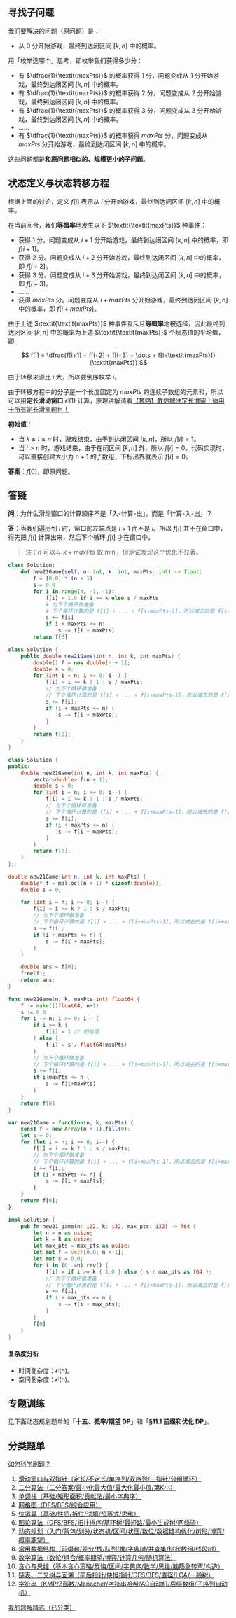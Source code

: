 ## 寻找子问题

我们要解决的问题（原问题）是：

- 从 $0$ 分开始游戏，最终到达闭区间 $[k,n]$ 中的概率。

用「枚举选哪个」思考，即枚举我们获得多少分：

- 有 $\dfrac{1}{\textit{maxPts}}$ 的概率获得 $1$ 分，问题变成从 $1$ 分开始游戏，最终到达闭区间 $[k,n]$ 中的概率。
- 有 $\dfrac{1}{\textit{maxPts}}$ 的概率获得 $2$ 分，问题变成从 $2$ 分开始游戏，最终到达闭区间 $[k,n]$ 中的概率。
- 有 $\dfrac{1}{\textit{maxPts}}$ 的概率获得 $3$ 分，问题变成从 $3$ 分开始游戏，最终到达闭区间 $[k,n]$ 中的概率。
- ……
- 有 $\dfrac{1}{\textit{maxPts}}$ 的概率获得 $\textit{maxPts}$ 分，问题变成从 $\textit{maxPts}$ 分开始游戏，最终到达闭区间 $[k,n]$ 中的概率。

这些问题都是**和原问题相似的、规模更小的子问题**。

## 状态定义与状态转移方程

根据上面的讨论，定义 $f[i]$ 表示从 $i$ 分开始游戏，最终到达闭区间 $[k,n]$ 中的概率。

在当前回合，我们**等概率**地发生以下 $\textit{\textit{maxPts}}$ 种事件：

- 获得 $1$ 分。问题变成从 $i+1$ 分开始游戏，最终到达闭区间 $[k,n]$ 中的概率，即 $f[i+1]$。
- 获得 $2$ 分。问题变成从 $i+2$ 分开始游戏，最终到达闭区间 $[k,n]$ 中的概率，即 $f[i+2]$。
- 获得 $3$ 分。问题变成从 $i+3$ 分开始游戏，最终到达闭区间 $[k,n]$ 中的概率，即 $f[i+3]$。
- ……
- 获得 $\textit{maxPts}$ 分。问题变成从 $i+\textit{maxPts}$ 分开始游戏，最终到达闭区间 $[k,n]$ 中的概率，即 $f[i+\textit{maxPts}]$。

由于上述 $\textit{\textit{maxPts}}$ 种事件互斥且**等概率**地被选择，因此最终到达闭区间 $[k,n]$ 中的概率为上述 $\textit{\textit{maxPts}}$ 个状态值的平均值，即

$$
f[i] = \dfrac{f[i+1] + f[i+2] + f[i+3] + \dots + f[i+\textit{maxPts}]}{\textit{maxPts}}
$$

由于转移来源比 $i$ 大，所以要倒序枚举 $i$。

由于转移方程中的分子是一个长度固定为 $\textit{maxPts}$ 的连续子数组的元素和，所以可以用**定长滑动窗口** $\mathcal{O}(1)$ 计算，原理讲解请看[【套路】教你解决定长滑窗！适用于所有定长滑窗题目！](https://leetcode.cn/problems/maximum-number-of-vowels-in-a-substring-of-given-length/solutions/2809359/tao-lu-jiao-ni-jie-jue-ding-chang-hua-ch-fzfo/)

**初始值**：

- 当 $k\le i\le n$ 时，游戏结束，由于到达闭区间 $[k,n]$，所以 $f[i]=1$。
- 当 $i > n$ 时，游戏结束，由于在闭区间 $[k,n]$ 外，所以 $f[i]=0$。代码实现时，可以直接创建大小为 $n+1$ 的 $f$ 数组，下标出界就表示 $f[i]=0$。

**答案**：$f[0]$，即原问题。

## 答疑

**问**：为什么滑动窗口的计算顺序不是「入-计算-出」，而是「计算-入-出」？

**答**：当我们遍历到 $i$ 时，窗口的左端点是 $i+1$ 而不是 $i$。所以 $f[i]$ 并不在窗口中，得先把 $f[i]$ 计算出来，然后下个循环 $f[i]$ 才在窗口中。

> 注：$n$ 可以与 $k+\textit{maxPts}$ 取 $\min$，但测试发现这个优化不显著。

```py [sol-Python3]
class Solution:
    def new21Game(self, n: int, k: int, maxPts: int) -> float:
        f = [0.0] * (n + 1)
        s = 0.0
        for i in range(n, -1, -1):
            f[i] = 1.0 if i >= k else s / maxPts
            # 为下个循环做准备
            # 下个循环计算的是 f[i] + ... + f[i+maxPts-1]，所以减去的是 f[i+maxPts]
            s += f[i]
            if i + maxPts <= n:
                s -= f[i + maxPts]
        return f[0]
```

```java [sol-Java]
class Solution {
    public double new21Game(int n, int k, int maxPts) {
        double[] f = new double[n + 1];
        double s = 0;
        for (int i = n; i >= 0; i--) {
            f[i] = i >= k ? 1 : s / maxPts;
            // 为下个循环做准备
            // 下个循环计算的是 f[i] + ... + f[i+maxPts-1]，所以减去的是 f[i+maxPts]
            s += f[i];
            if (i + maxPts <= n) {
                s -= f[i + maxPts];
            }
        }
        return f[0];
    }
}
```

```cpp [sol-C++]
class Solution {
public:
    double new21Game(int n, int k, int maxPts) {
        vector<double> f(n + 1);
        double s = 0;
        for (int i = n; i >= 0; i--) {
            f[i] = i >= k ? 1 : s / maxPts;
            // 为下个循环做准备
            // 下个循环计算的是 f[i] + ... + f[i+maxPts-1]，所以减去的是 f[i+maxPts]
            s += f[i];
            if (i + maxPts <= n) {
                s -= f[i + maxPts];
            }
        }
        return f[0];
    }
};
```

```c [sol-C]
double new21Game(int n, int k, int maxPts) {
    double* f = malloc((n + 1) * sizeof(double));
    double s = 0;

    for (int i = n; i >= 0; i--) {
        f[i] = i >= k ? 1 : s / maxPts;
        // 为下个循环做准备
        // 下个循环计算的是 f[i] + ... + f[i+maxPts-1]，所以减去的是 f[i+maxPts]
        s += f[i];
        if (i + maxPts <= n) {
            s -= f[i + maxPts];
        }
    }

    double ans = f[0];
    free(f);
    return ans;
}
```

```go [sol-Go]
func new21Game(n, k, maxPts int) float64 {
	f := make([]float64, n+1)
	s := 0.0
	for i := n; i >= 0; i-- {
		if i >= k {
			f[i] = 1 // 初始值
		} else {
			f[i] = s / float64(maxPts)
		}
		// 为下个循环做准备
		// 下个循环计算的是 f[i] + ... + f[i+maxPts-1]，所以减去的是 f[i+maxPts]
		s += f[i]
		if i+maxPts <= n {
			s -= f[i+maxPts]
		}
	}
	return f[0]
}
```

```js [sol-JavaScript]
var new21Game = function(n, k, maxPts) {
    const f = new Array(n + 1).fill(0);
    let s = 0;
    for (let i = n; i >= 0; i--) {
        f[i] = i >= k ? 1 : s / maxPts;
        // 为下个循环做准备
        // 下个循环计算的是 f[i] + ... + f[i+maxPts-1]，所以减去的是 f[i+maxPts]
        s += f[i];
        if (i + maxPts <= n) {
            s -= f[i + maxPts];
        }
    }
    return f[0];
};
```

```rust [sol-Rust]
impl Solution {
    pub fn new21_game(n: i32, k: i32, max_pts: i32) -> f64 {
        let n = n as usize;
        let k = k as usize;
        let max_pts = max_pts as usize;
        let mut f = vec![0.0; n + 1];
        let mut s = 0.0;
        for i in (0..=n).rev() {
            f[i] = if i >= k { 1.0 } else { s / max_pts as f64 };
            // 为下个循环做准备
            // 下个循环计算的是 f[i] + ... + f[i+maxPts-1]，所以减去的是 f[i+maxPts]
            s += f[i];
            if i + max_pts <= n {
                s -= f[i + max_pts];
            }
        }
        f[0]
    }
}
```

#### 复杂度分析

- 时间复杂度：$\mathcal{O}(n)$。
- 空间复杂度：$\mathcal{O}(n)$。

## 专题训练

见下面动态规划题单的「**十五、概率/期望 DP**」和「**§11.1 前缀和优化 DP**」。

## 分类题单

[如何科学刷题？](https://leetcode.cn/circle/discuss/RvFUtj/)

1. [滑动窗口与双指针（定长/不定长/单序列/双序列/三指针/分组循环）](https://leetcode.cn/circle/discuss/0viNMK/)
2. [二分算法（二分答案/最小化最大值/最大化最小值/第K小）](https://leetcode.cn/circle/discuss/SqopEo/)
3. [单调栈（基础/矩形面积/贡献法/最小字典序）](https://leetcode.cn/circle/discuss/9oZFK9/)
4. [网格图（DFS/BFS/综合应用）](https://leetcode.cn/circle/discuss/YiXPXW/)
5. [位运算（基础/性质/拆位/试填/恒等式/思维）](https://leetcode.cn/circle/discuss/dHn9Vk/)
6. [图论算法（DFS/BFS/拓扑排序/基环树/最短路/最小生成树/网络流）](https://leetcode.cn/circle/discuss/01LUak/)
7. [动态规划（入门/背包/划分/状态机/区间/状压/数位/数据结构优化/树形/博弈/概率期望）](https://leetcode.cn/circle/discuss/tXLS3i/)
8. [常用数据结构（前缀和/差分/栈/队列/堆/字典树/并查集/树状数组/线段树）](https://leetcode.cn/circle/discuss/mOr1u6/)
9. [数学算法（数论/组合/概率期望/博弈/计算几何/随机算法）](https://leetcode.cn/circle/discuss/IYT3ss/)
10. [贪心与思维（基本贪心策略/反悔/区间/字典序/数学/思维/脑筋急转弯/构造）](https://leetcode.cn/circle/discuss/g6KTKL/)
11. [链表、二叉树与回溯（前后指针/快慢指针/DFS/BFS/直径/LCA/一般树）](https://leetcode.cn/circle/discuss/K0n2gO/)
12. [字符串（KMP/Z函数/Manacher/字符串哈希/AC自动机/后缀数组/子序列自动机）](https://leetcode.cn/circle/discuss/SJFwQI/)

[我的题解精选（已分类）](https://github.com/EndlessCheng/codeforces-go/blob/master/leetcode/SOLUTIONS.md)
